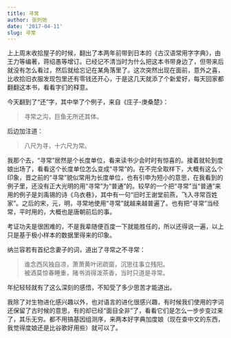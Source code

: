 ```yaml
---
title: 寻常
author: 张列弛
date: '2017-04-11'
slug: 寻常
---
```


上上周末收拾屋子的时候，翻出了本两年前带到日本的《古汉语常用字字典》，由王力等编著，蒋绍愚等增订。已经记不清当时为什么把这本书带身边了，但带来后就没有怎么看过，然后就给忘记在某角落里了。这次突然出现在面前，意外之喜，比收拾旧衣服发现包里还有零钱还开心，于是这几天就添了个新爱好，每天回家都翻翻这本书，看看字们的释意。

今天翻到了“还”字，其中举了个例子，来自《庄子-庚桑楚》：

> 寻常之沟，巨鱼无所还其体。

后边加注道：

> 八尺为寻，十六尺为常。

我那个去，“寻常”居然是个长度单位，看来读书少会时时有惊喜的。接着就轮到度娘出场了，看看这个长度单位怎么变成“寻常”的。在不完全取样下，大概有这么个印象，晋之前的“寻常”貌似常用为长度单位，也有引申为短小的意思，在我看到的例子里，还没有正大光明的用“寻常”为“普通”的。较早的一个把“寻常”当“普通”来用的例子是刘禹锡的诗《乌衣巷》，其中有一句“旧时王谢堂前燕，飞入寻常百姓家”。之后的宋，元，明，寻常地使用“寻常”就越来越普遍了。也有把“寻常”当经常，平时用的，大概也是唐朝前后的事。

考证功夫是很困难的，不是我辈随便百度一下就能胜任的，所以还得说一遍，以上只是基于极小样本的数据里得来的印象。

纳兰容若有首纪念妻子的词，道出了寻常之不寻常：

> 谁念西风独自凉，萧萧黄叶闭疏窗，沉思往事立残阳。  
被酒莫惊春睡重，赌书消得泼茶香，当时只道是寻常。

年纪轻轻就有了这么深刻的感悟，不知受了多少思苦才能道出。

我除了对生物进化感兴趣以外，也对语言的进化很感兴趣，有时候我们使用的字词还保留了古时候的意思，有的却已经“面目全非”了，看看它们是怎么一步步变过来了，其乐无穷。都不用搞基因组测序，来两本好字典加度娘（现在查中文的东西，我觉得度娘还是比谷歌好用些）就可以了。

